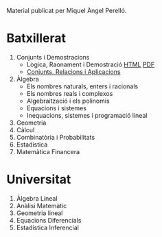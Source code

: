 Material publicat per Miquel Àngel Perelló.

# Batxillerat

1. Conjunts i Demostracions
      * Lògica, Raonament i Demostració      [HTML](/batx/logic/index.html)     [PDF](/batx/logic/logic.pdf)
      * [Conjunts, Relacions i Aplicacions](/batx/uni1/conjunts/tconjunts.pdf)
2. Àlgebra
      * Els nombres naturals, enters i racionals
      * Els nombres reals i complexos
      * Algebraització i els polinomis
      * Equacions i sistemes
      * Inequacions, sistemes i programació lineal
3. Geometria
4. Càlcul
5. Combinatòria i Probabilitats
6. Estadística
7. Matemàtica Financera


# Universitat

1. Àlgebra Lineal
2. Anàlisi Matemàtic
3. Geometria lineal
4. Equacions Diferencials
5. Estadística Inferencial


